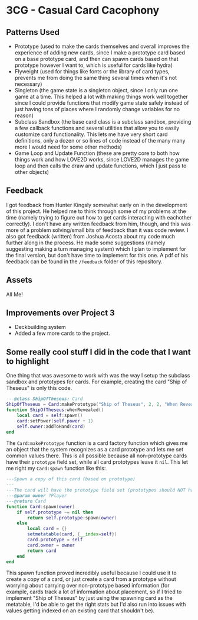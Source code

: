 # 3CG - Casual Card Cacophony

## Patterns Used
- Prototype (used to make the cards themselves and overall improves the experience of adding new cards, since I make a prototype card based on a base prototype card, and then can spawn cards based on that prototype however I want to, which is useful for cards like hydra)
- Flyweight (used for things like fonts or the library of card types, prevents me from doing the same thing several times when it's not necessary)
- Singleton (the game state is a singleton object, since I only run one game at a time. This helped a lot with making things work well together since I could provide functions that modify game state safely instead of just having tons of places where I randomly change variables for no reason)
- Subclass Sandbox (the base card class is a subclass sandbox, providing a few callback functions and several utilities that allow you to easily customize card functionality. This lets me have very short card definitions, only a dozen or so lines of code instead of the many many more I would need for some other methods)
- Game Loop and Update Function (these are pretty core to both how things work and how LOVE2D works, since LOVE2D manages the game loop and then calls the draw and update functions, which I just pass to other objects)

## Feedback
I got feedback from Hunter Kingsly somewhat early on in the development of this project. He helped me to think through some of my problems at the time (namely trying to figure out how to get cards interacting with eachother correctly). I don't have any written feedback from him, though, and this was more of a problem solving/small bits of feedback than it was code review.
I also got feedback (written) from Joshua Acosta about my code much further along in the process. He made some suggestions (namely suggesting making a turn managing system) which I plan to implement for the final version, but don't have time to implement for this one. A pdf of his feedback can be found in the `/feedback` folder of this repository.

## Assets
All Me!

## Improvements over Project 3
* Deckbuilding system
* Added a few more cards to the project.

## Some really cool stuff I did in the code that I want to highlight
One thing that was awesome to work with was the way I setup the subclass sandbox and prototypes for cards. For example, creating the card "Ship of Theseus" is only this code.
```lua
---@class ShipOfTheseus: Card
ShipOfTheseus = Card:makePrototype("Ship of Theseus", 2, 2, "When Revealed: Add a copy with +1 power to your hand.")
function ShipOfTheseus:whenRevealed()
    local card = self:spawn()
    card:setPower(self.power + 1)
    self.owner:addToHand(card)
end
```

The `Card:makePrototype` function is a card factory function which gives me an object that the system recognizes as a card prototype and lets me set common values there.
This is all possible because all non-prototype cards have their `prototype` field set, while all card prototypes leave it `nil`. This let me right my `Card:spawn` function like this:
```lua
---Spawn a copy of this card (based on prototype)
---
---The card will have the prototype field set (prototypes should NOT have this set)
---@param owner ?Player
---@return Card
function Card:spawn(owner)
    if self.prototype ~= nil then
        return self.prototype:spawn(owner)
    else
        local card = {}
        setmetatable(card, {__index=self})
        card.prototype = self
        card.owner = owner
        return card
    end
end
```

This spawn function proved incredibly useful because I could use it to create a copy of a card, or just create a card from a prototype without worrying about carrying over non-prototype based information (for example, cards track a lot of information about placement, so if I tried to implement "Ship of Theseus" by just using the spawning card as the metatable, I'd be able to get the right stats but I'd also run into issues with values getting indexed on an existing card that shouldn't be).
